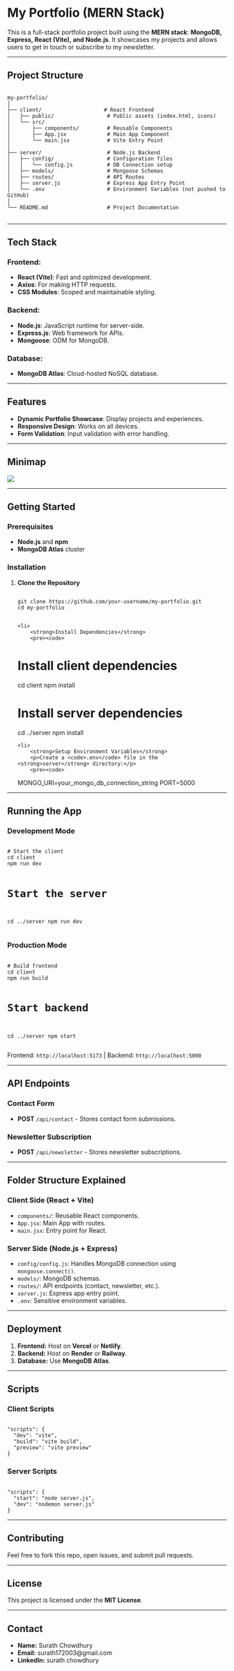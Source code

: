 <!DOCTYPE html>
<html lang="en">
<head>
    <meta charset="UTF-8">
    <meta name="viewport" content="width=device-width, initial-scale=1.0">
</head>
<body>

<h1>My Portfolio (MERN Stack)</h1>
<p>This is a full-stack portfolio project built using the <strong>MERN stack</strong>: <strong>MongoDB, Express, React (Vite), and Node.js</strong>. It showcases my projects and allows users to get in touch or subscribe to my newsletter.</p>

<hr>

<h2>Project Structure</h2>
<pre>
<code>
my-portfolio/
│
├── client/                    # React Frontend
│   ├── public/                 # Public assets (index.html, icons)
│   └── src/                    
│       ├── components/         # Reusable Components
│       ├── App.jsx             # Main App Component
│       └── main.jsx            # Vite Entry Point
│
├── server/                     # Node.js Backend
│   ├── config/                 # Configuration files
│   │   └── config.js           # DB Connection setup
│   ├── models/                 # Mongoose Schemas
│   ├── routes/                 # API Routes
│   ├── server.js               # Express App Entry Point
│   └── .env                    # Environment Variables (not pushed to GitHub)
│
└── README.md                   # Project Documentation
</code>
</pre>

<hr>

<h2>Tech Stack</h2>

<h3>Frontend:</h3>
<ul>
    <li><strong>React (Vite)</strong>: Fast and optimized development.</li>
    <li><strong>Axios</strong>: For making HTTP requests.</li>
    <li><strong>CSS Modules</strong>: Scoped and maintainable styling.</li>
</ul>

<h3>Backend:</h3>
<ul>
    <li><strong>Node.js</strong>: JavaScript runtime for server-side.</li>
    <li><strong>Express.js</strong>: Web framework for APIs.</li>
    <li><strong>Mongoose</strong>: ODM for MongoDB.</li>
</ul>

<h3>Database:</h3>
<ul>
    <li><strong>MongoDB Atlas</strong>: Cloud-hosted NoSQL database.</li>
</ul>

<hr>

<h2>Features</h2>
<ul>
    <li><strong>Dynamic Portfolio Showcase</strong>: Display projects and experiences.</li>
    <li><strong>Responsive Design</strong>: Works on all devices.</li>
    <li><strong>Form Validation</strong>: Input validation with error handling.</li>
</ul>

<hr>

<h2>Minimap</h2>
<img src="showcase.PNG" />

<hr>

<h2>Getting Started</h2>

<h3>Prerequisites</h3>
<ul>
    <li><strong>Node.js</strong> and <strong>npm</strong></li>
    <li><strong>MongoDB Atlas</strong> cluster</li>
</ul>

<h3>Installation</h3>
<ol>
    <li>
        <strong>Clone the Repository</strong>
        <pre><code>
git clone https://github.com/your-username/my-portfolio.git
cd my-portfolio
        </code></pre>
    </li>

    <li>
        <strong>Install Dependencies</strong>
        <pre><code>
# Install client dependencies
cd client
npm install

# Install server dependencies
cd ../server
npm install
        </code></pre>
    </li>

    <li>
        <strong>Setup Environment Variables</strong>
        <p>Create a <code>.env</code> file in the <strong>server</strong> directory:</p>
        <pre><code>
MONGO_URI=your_mongo_db_connection_string
PORT=5000
        </code></pre>
    </li>
</ol>

<hr>

<h2>Running the App</h2>

<h3>Development Mode</h3>
<pre><code>
# Start the client
cd client
npm run dev

# Start the server
cd ../server
npm run dev
</code></pre>

<h3>Production Mode</h3>
<pre><code>
# Build frontend
cd client
npm run build

# Start backend
cd ../server
npm start
</code></pre>

<p>Frontend: <code>http://localhost:5173</code> | Backend: <code>http://localhost:5000</code></p>

<hr>

<h2>API Endpoints</h2>

<h3>Contact Form</h3>
<ul>
    <li><strong>POST</strong> <code>/api/contact</code> - Stores contact form submissions.</li>
</ul>

<h3>Newsletter Subscription</h3>
<ul>
    <li><strong>POST</strong> <code>/api/newsletter</code> - Stores newsletter subscriptions.</li>
</ul>

<hr>

<h2>Folder Structure Explained</h2>

<h3>Client Side (React + Vite)</h3>
<ul>
    <li><code>components/</code>: Reusable React components.</li>
    <li><code>App.jsx</code>: Main App with routes.</li>
    <li><code>main.jsx</code>: Entry point for React.</li>
</ul>

<h3>Server Side (Node.js + Express)</h3>
<ul>
    <li><code>config/config.js</code>: Handles MongoDB connection using <code>mongoose.connect()</code>.</li>
    <li><code>models/</code>: MongoDB schemas.</li>
    <li><code>routes/</code>: API endpoints (contact, newsletter, etc.).</li>
    <li><code>server.js</code>: Express app entry point.</li>
    <li><code>.env</code>: Sensitive environment variables.</li>
</ul>

<hr>

<h2>Deployment</h2>
<ol>
    <li><strong>Frontend:</strong> Host on <strong>Vercel</strong> or <strong>Netlify</strong>.</li>
    <li><strong>Backend:</strong> Host on <strong>Render</strong> or <strong>Railway</strong>.</li>
    <li><strong>Database:</strong> Use <strong>MongoDB Atlas</strong>.</li>
</ol>

<hr>

<h2>Scripts</h2>

<h3>Client Scripts</h3>
<pre><code>
"scripts": {
  "dev": "vite",
  "build": "vite build",
  "preview": "vite preview"
}
</code></pre>

<h3>Server Scripts</h3>
<pre><code>
"scripts": {
  "start": "node server.js",
  "dev": "nodemon server.js"
}
</code></pre>

<hr>

<h2>Contributing</h2>
<p>Feel free to fork this repo, open issues, and submit pull requests.</p>

<hr>

<h2>License</h2>
<p>This project is licensed under the <strong>MIT License</strong>.</p>

<hr>

<h2>Contact</h2>
<ul>
    <li><strong>Name:</strong> Surath Chowdhury</li>
    <li><strong>Email:</strong> surath172003@gmail.com</li>
    <li><strong>LinkedIn:</strong> surath chowdhury</li>
</ul>

</body>
</html>

